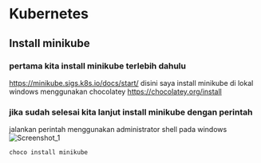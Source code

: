 # Kubernetes
## Install minikube
### pertama kita install minikube terlebih dahulu
https://minikube.sigs.k8s.io/docs/start/
disini saya install minikube di lokal windows menggunakan chocolatey
https://chocolatey.org/install
### jika sudah selesai kita lanjut install minikube dengan perintah
jalankan perintah menggunakan administrator shell pada windows
![Screenshot_1](https://github.com/wilsonakbar/devops18-dumbways-WilsonAkbar/assets/132327628/1cdb58d8-ea66-4229-86bb-0402b7325988)
```
choco install minikube
```
